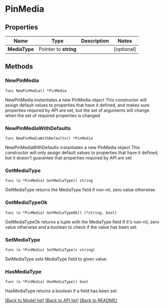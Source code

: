 # PinMedia

## Properties

Name | Type | Description | Notes
------------ | ------------- | ------------- | -------------
**MediaType** | Pointer to **string** |  | [optional] 

## Methods

### NewPinMedia

`func NewPinMedia() *PinMedia`

NewPinMedia instantiates a new PinMedia object
This constructor will assign default values to properties that have it defined,
and makes sure properties required by API are set, but the set of arguments
will change when the set of required properties is changed

### NewPinMediaWithDefaults

`func NewPinMediaWithDefaults() *PinMedia`

NewPinMediaWithDefaults instantiates a new PinMedia object
This constructor will only assign default values to properties that have it defined,
but it doesn't guarantee that properties required by API are set

### GetMediaType

`func (o *PinMedia) GetMediaType() string`

GetMediaType returns the MediaType field if non-nil, zero value otherwise.

### GetMediaTypeOk

`func (o *PinMedia) GetMediaTypeOk() (*string, bool)`

GetMediaTypeOk returns a tuple with the MediaType field if it's non-nil, zero value otherwise
and a boolean to check if the value has been set.

### SetMediaType

`func (o *PinMedia) SetMediaType(v string)`

SetMediaType sets MediaType field to given value.

### HasMediaType

`func (o *PinMedia) HasMediaType() bool`

HasMediaType returns a boolean if a field has been set.


[[Back to Model list]](../README.md#documentation-for-models) [[Back to API list]](../README.md#documentation-for-api-endpoints) [[Back to README]](../README.md)


